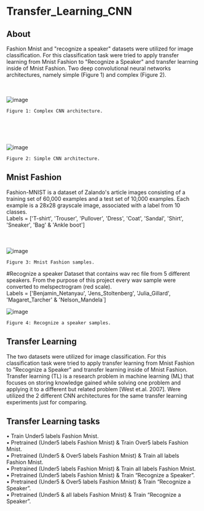 # Transfer_Learning_CNN
## About
Fashion Mnist and "recognize a speaker" datasets were utilized for image classification. For this classification task were tried to apply transfer learning from Mnist Fashion to "Recognize a Speaker" and transfer learning inside of Mnist Fashion. Two deep convolutional neural networks architectures, namely simple (Figure 1) and complex (Figure 2).
<br />
<br />
<br />

![image](https://user-images.githubusercontent.com/60938391/125195374-f8dcfc00-e25d-11eb-8cd0-53eecaddffb8.png)
<br />
```
Figure 1: Complex CNN architecture.
```
   



<br />
<br />
<br />

![image](https://user-images.githubusercontent.com/60938391/125195846-393d7980-e260-11eb-99b9-036e668c74d6.png)
<br />
```
Figure 2: Simple CNN architecture.
```


## Mnist Fashion  
Fashion-MNIST is a dataset of Zalando's article images consisting of a training set of 60,000 examples and a test set of 10,000 examples. Each example is a 28x28 grayscale image, associated with a label from 10 classes.  
Labels = ['T-shirt', 'Trouser', 'Pullover', 'Dress', 'Coat', 'Sandal', 'Shirt', 'Sneaker', 'Bag' & 'Ankle boot']  
<br />
<br />
<br />
![image](https://user-images.githubusercontent.com/60938391/125195357-e6fb5900-e25d-11eb-86a0-dd968b832222.png)
<br />
```
Figure 3: Mnist Fashion samples.
```
#Recognize a speaker
Dataset that contains wav rec file from 5 different speakers. From the purpose of this project every wav sample were converted to melspectrogram (red scale).  
Labels = ['Benjamin_Netanyau', 'Jens_Stoltenberg', 'Julia_Gillard', 'Magaret_Tarcher' & 'Nelson_Mandela΄] 

![image](https://user-images.githubusercontent.com/60938391/125196052-fdef7a80-e260-11eb-9122-6e2b73e649ec.png)
<br />
```
Figure 4: Recognize a speaker samples.
```

## Transfer Learning  
  The two datasets were utilized for image classification. For this classification task were tried to apply transfer learning from Mnist Fashion to "Recognize a Speaker" and transfer learning inside of Mnist Fashion. Transfer learning (TL) is a research problem in machine learning (ML) that focuses on storing knowledge gained while solving one problem and applying it to a different but related problem [West et.al. 2007]. Were utilized the 2 different CNN architectures for the same transfer learning experiments just for comparing. 
  
## Transfer Learning tasks  
•	Train Under5 labels Fashion Mnist.  
•	Pretrained (Under5 labels Fashion Mnist) & Train Over5 labels Fashion Mnist.  
•	Pretrained (Under5 & Over5 labels Fashion Mnist) & Train all labels Fashion Mnist.  
•	Pretrained (Under5 labels Fashion Mnist) & Train all labels Fashion Mnist.  
•	Pretrained (Under5 labels Fashion Mnist) & Train “Recognize a Speaker”.  
•	Pretrained (Under5 & Over5 labels Fashion Mnist) & Train “Recognize a Speaker”.  
•	Pretrained (Under5 & all labels Fashion Mnist) & Train “Recognize a Speaker”.  




